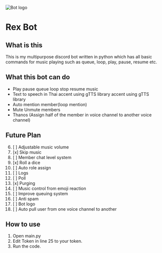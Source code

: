 ![Bot logo](https://media.discordapp.net/attachments/250226310926827520/921742144887218216/Blue_Black_Modern_Business_Consulting_Company_Logo.png) 

# Rex Bot

## What is this 
This is my multipurpose discord bot written in python which has all basic commands for music playing such as queue, loop, play, pause, resume etc.
## What this bot can do 

 - Play pause queue loop stop resume music  
 - Text to speech in Thai accent using gTTS library  accent using gTTS  library
 - Auto mention member(loop mention)   
 - Mute Unmute members
 - Thanos (Assign half of the member in voice channel to another voice channel)
    
 ## Future Plan
 
 6. [ ] Adjustable music volume
 7. [x] Skip music
 8. [ ] Member chat level system
 9. [x] Roll a dice
 10. [ ] Auto role assign
 11. [ ] Logs
 12. [ ] Poll
 13. [x]  Purging
 14. [ ] Music control from emoji reaction
 15. [ ] Improve queuing system
 16. [ ] Anti spam
 17. [ ] Bot logo
 18. [ ] Auto pull user from one voice channel to another
## How to use
 1. Open main.py
 2. Edit Token in line 25 to your token.
 3. Run the code.
 
